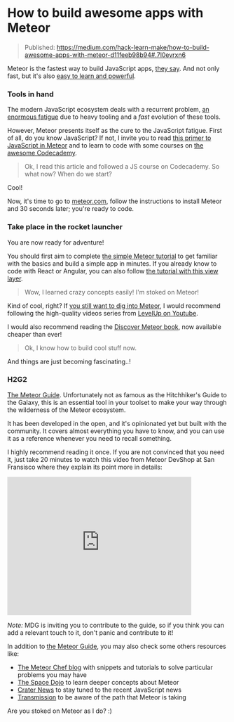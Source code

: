 # How to build awesome apps with Meteor

> Published: https://medium.com/hack-learn-make/how-to-build-awesome-apps-with-meteor-d11feeb98b94#.7l0evrxn6

Meteor is the fastest way to build JavaScript apps, [they say](http://hacklearnmake.com/stoked-on-meteor-transmission/). And not only fast, but it's also [easy to learn and powerful](http://hacklearnmake.com/stoked-on-meteor-the-goal-is-to-learn/).

### Tools in hand
The modern JavaScript ecosystem deals with a recurrent problem, [an enormous fatigue](https://medium.com/@ericclemmons/javascript-fatigue-48d4011b6fc4#.55ngimqen) due to heavy tooling and a *fast* evolution of these tools.

However, Meteor presents itself as the cure to the JavaScript fatigue. First of all, do you know JavaScript? If not, I invite you to read [this primer to JavaScript in Meteor](https://www.discovermeteor.com/blog/javascript-for-meteor/) and to learn to code with some courses on [the awesome Codecademy](https://www.codecademy.com/). 

> Ok, I read this article and followed a JS course on Codecademy. So what now? When do we start?

Cool! 

Now, it's time to go to [meteor.com](http://www.meteor.com/install), follow the instructions to install Meteor and 30 seconds later; you're ready to code.

### Take place in the rocket launcher 

You are now ready for adventure! 

You should first aim to complete [the simple Meteor tutorial](https://www.meteor.com/tutorials/blaze/creating-an-app) to get familiar with the basics and build a simple app in minutes. If you already know to code with React or Angular, you can also follow [the tutorial with this view layer](https://www.meteor.com/tutorials).

> Wow, I learned crazy concepts easily! I'm stoked on Meteor!

Kind of cool, right? If [you still want to dig into Meteor](http://hacklearnmake.com/stoked-on-meteor-the-goal-is-to-learn/), I would recommend following the high-quality videos series from [LevelUp on Youtube](https://www.youtube.com/watch?v=hgjyr6BPAtA&list=PLLnpHn493BHECNl9I8gwos-hEfFrer7TV).

I would also recommend reading the [Discover Meteor book](http://hacklearnmake.com/stoked-on-meteor-discover-meteor/), now available cheaper than ever!

> Ok, I know how to build cool stuff now.

And things are just becoming fascinating..!

### H2G2

[The Meteor Guide](https://guide.meteor.com). Unfortunately not as famous as the Hitchhiker's Guide to the Galaxy, this is an essential tool in your toolset to make your way through the wilderness of the Meteor ecosystem.

It has been developed in the open, and it's opinionated yet but built with the community. It covers almost everything you have to know, and you can use it as a reference whenever you need to recall something.

I highly recommend reading it once. If you are not convinced that you need it, just take 20 minutes to watch this video from Meteor DevShop at San Fransisco where they explain its point more in details:

<iframe width="420" height="315" src="https://www.youtube.com/embed/A_VgmPfMrOc" frameborder="0" allowfullscreen></iframe>

*Note:* MDG is inviting you to contribute to the guide, so if you think you can add a relevant touch to it, don't panic and contribute to it!

In addition to [the Meteor Guide](https://guide.meteor.com), you may also check some others resources like:

* [The Meteor Chef blog](http://hacklearnmake.com/stoked-on-meteor-the-meteor-chef/) with snippets and tutorials to solve particular problems you may have
* [The Space Dojo](http://hacklearnmake.com/become-a-meteor-ninja-with-the-spacedojo/) to learn deeper concepts about Meteor
* [Crater News](http://hacklearnmake.com/stoked-on-meteor-crater-io/) to stay tuned to the recent JavaScript news
* [Transmission](http://hacklearnmake.com/stoked-on-meteor-transmission/) to be aware of the path that Meteor is taking

Are you stoked on Meteor as I do? :)
